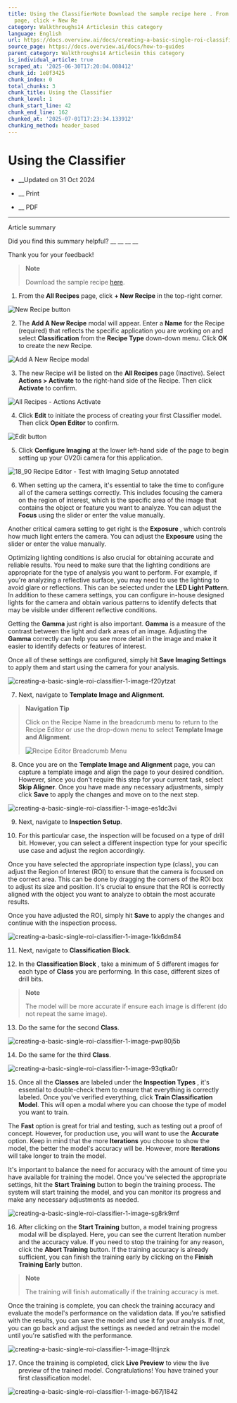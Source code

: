 ```yaml
---
title: Using the ClassifierNote Download the sample recipe here . From the All Recipes
  page, click + New Re
category: Walkthroughs14 Articlesin this category
language: English
url: https://docs.overview.ai/docs/creating-a-basic-single-roi-classifier-1
source_page: https://docs.overview.ai/docs/how-to-guides
parent_category: Walkthroughs14 Articlesin this category
is_individual_article: true
scraped_at: '2025-06-30T17:20:04.008412'
chunk_id: 1e8f3425
chunk_index: 0
total_chunks: 3
chunk_title: Using the Classifier
chunk_level: 1
chunk_start_line: 42
chunk_end_line: 162
chunked_at: '2025-07-01T17:23:34.133912'
chunking_method: header_based
---
```


# Using the Classifier

  *  __Updated on 31 Oct 2024



  *  __ Print

  * __ PDF




* * *

Article summary

Did you find this summary helpful?  __ __ __ __

Thank you for your feedback\!

> **Note**
> 
> Download the sample recipe [here](https://drive.google.com/file/d/1sKrNGkGAtS7EYn3WWKV4HMaKXrr_CX0T/view?usp=sharing).

  1. From the **All Recipes** page, click **\+ New Recipe** in the top-right corner.

![New Recipe button](https://cdn.document360.io/863daf20-40fe-49e9-9c91-e3c6cfba55d1/Images/Documentation/New%20Recipe%20button.png)

  2. The **Add A New Recipe** modal will appear. Enter a **Name** for the Recipe \(required\) that reflects the specific application you are working on and select **Classification** from the **Recipe Type** down-down menu. Click **OK** to create the new Recipe.

![Add A New Recipe modal](https://cdn.document360.io/863daf20-40fe-49e9-9c91-e3c6cfba55d1/Images/Documentation/Add%20A%20New%20Recipe%20modal.png)

  3. The new Recipe will be listed on the **All Recipes** page \(Inactive\). Select **Actions > Activate** to the right-hand side of the Recipe. Then click **Activate** to confirm.

![All Recipes - Actions Activate](https://cdn.document360.io/863daf20-40fe-49e9-9c91-e3c6cfba55d1/Images/Documentation/All%20Recipes%20-%20Actions%20Activate.png)

  4. Click **Edit** to initiate the process of creating your first Classifier model. Then click **Open Editor** to confirm.

![Edit button](https://cdn.document360.io/863daf20-40fe-49e9-9c91-e3c6cfba55d1/Images/Documentation/Edit%20button.png)

  5. Click **Configure Imaging** at the lower left-hand side of the page to begin setting up your OV20i camera for this application.

![18_90 Recipe Editor - Test with Imaging Setup annotated](https://cdn.document360.io/863daf20-40fe-49e9-9c91-e3c6cfba55d1/Images/Documentation/18_90%20Recipe%20Editor%20-%20Test%20with%20Imaging%20Setup%20annotated.png)

  6. When setting up the camera, it's essential to take the time to configure all of the camera settings correctly. This includes focusing the camera on the region of interest, which is the specific area of the image that contains the object or feature you want to analyze. You can adjust the **Focus** using the slider or enter the value manually.

Another critical camera setting to get right is the **Exposure** , which controls how much light enters the camera. You can adjust the **Exposure** using the slider or enter the value manually.

Optimizing lighting conditions is also crucial for obtaining accurate and reliable results. You need to make sure that the lighting conditions are appropriate for the type of analysis you want to perform. For example, if you're analyzing a reflective surface, you may need to use the lighting to avoid glare or reflections. This can be selected under the **LED Light Pattern**. In addition to these camera settings, you can configure in-house designed lights for the camera and obtain various patterns to identify defects that may be visible under different reflective conditions.

Getting the **Gamma** just right is also important. **Gamma** is a measure of the contrast between the light and dark areas of an image. Adjusting the **Gamma** correctly can help you see more detail in the image and make it easier to identify defects or features of interest.

Once all of these settings are configured, simply hit **Save Imaging Settings** to apply them and start using the camera for your analysis.

![creating-a-basic-single-roi-classifier-1-image-f20ytzat](https://cdn.document360.io/863daf20-40fe-49e9-9c91-e3c6cfba55d1/Images/Documentation/creating-a-basic-single-roi-classifier-1-image-f20ytzat.png)

  7. Next, navigate to **Template Image and Alignment**.

> **Navigation Tip**
> 
> Click on the Recipe Name in the breadcrumb menu to return to the Recipe Editor or use the drop-down menu to select **Template Image and Alignment**.
> 
> ![Recipe Editor Breadcrumb Menu](https://cdn.document360.io/863daf20-40fe-49e9-9c91-e3c6cfba55d1/Images/Documentation/Recipe%20Editor%20Breadcrumb%20Menu.png)

  8. Once you are on the **Template Image and Alignment** page, you can capture a template image and align the page to your desired condition. However, since you don't require this step for your current task, select **Skip Aligner**. Once you have made any necessary adjustments, simply click **Save** to apply the changes and move on to the next step.

![creating-a-basic-single-roi-classifier-1-image-es1dc3vi](https://cdn.document360.io/863daf20-40fe-49e9-9c91-e3c6cfba55d1/Images/Documentation/creating-a-basic-single-roi-classifier-1-image-es1dc3vi.png)

  9. Next, navigate to **Inspection Setup**.

  10. For this particular case, the inspection will be focused on a type of drill bit. However, you can select a different inspection type for your specific use case and adjust the region accordingly.

Once you have selected the appropriate inspection type \(class\), you can adjust the Region of Interest \(ROI\) to ensure that the camera is focused on the correct area. This can be done by dragging the corners of the ROI box to adjust its size and position. It's crucial to ensure that the ROI is correctly aligned with the object you want to analyze to obtain the most accurate results.

Once you have adjusted the ROI, simply hit **Save** to apply the changes and continue with the inspection process.

![creating-a-basic-single-roi-classifier-1-image-1kk6dm84](https://cdn.document360.io/863daf20-40fe-49e9-9c91-e3c6cfba55d1/Images/Documentation/creating-a-basic-single-roi-classifier-1-image-1kk6dm84.png)

  11. Next, navigate to **Classification Block**.

  12. In the **Classification Block** , take a minimum of 5 different images for each type of **Class** you are performing. In this case, different sizes of drill bits.

> **Note**
> 
> The model will be more accurate if ensure each image is different \(do not repeat the same image\).

  13. Do the same for the second **Class**.

![creating-a-basic-single-roi-classifier-1-image-pwp80j5b](https://cdn.document360.io/863daf20-40fe-49e9-9c91-e3c6cfba55d1/Images/Documentation/creating-a-basic-single-roi-classifier-1-image-pwp80j5b.png)

  14. Do the same for the third **Class**.

![creating-a-basic-single-roi-classifier-1-image-93qtka0r](https://cdn.document360.io/863daf20-40fe-49e9-9c91-e3c6cfba55d1/Images/Documentation/creating-a-basic-single-roi-classifier-1-image-93qtka0r.png)

  15. Once all the **Classes** are labeled under the **Inspection Types** , it's essential to double-check them to ensure that everything is correctly labeled. Once you've verified everything, click **Train Classification Model**. This will open a modal where you can choose the type of model you want to train.

The **Fast** option is great for trial and testing, such as testing out a proof of concept. However, for production use, you will want to use the **Accurate** option. Keep in mind that the more **Iterations** you choose to show the model, the better the model's accuracy will be. However, more **Iterations** will take longer to train the model.

It's important to balance the need for accuracy with the amount of time you have available for training the model. Once you've selected the appropriate settings, hit the **Start Training** button to begin the training process. The system will start training the model, and you can monitor its progress and make any necessary adjustments as needed.

![creating-a-basic-single-roi-classifier-1-image-sg8rk9mf](https://cdn.document360.io/863daf20-40fe-49e9-9c91-e3c6cfba55d1/Images/Documentation/creating-a-basic-single-roi-classifier-1-image-sg8rk9mf.png)

  16. After clicking on the **Start Training** button, a model training progress modal will be displayed. Here, you can see the current Iteration number and the accuracy value. If you need to stop the training for any reason, click the **Abort Training** button. If the training accuracy is already sufficient, you can finish the training early by clicking on the **Finish Training Early** button.

> **Note**
> 
> The training will finish automatically if the training accuracy is met.

Once the training is complete, you can check the training accuracy and evaluate the model's performance on the validation data. If you're satisfied with the results, you can save the model and use it for your analysis. If not, you can go back and adjust the settings as needed and retrain the model until you're satisfied with the performance.

![creating-a-basic-single-roi-classifier-1-image-lltijnzk](https://cdn.document360.io/863daf20-40fe-49e9-9c91-e3c6cfba55d1/Images/Documentation/creating-a-basic-single-roi-classifier-1-image-lltijnzk.png)

  17. Once the training is completed, click **Live Preview** to view the live preview of the trained model. Congratulations\! You have trained your first classification model.

![creating-a-basic-single-roi-classifier-1-image-b67j1842](https://cdn.document360.io/863daf20-40fe-49e9-9c91-e3c6cfba55d1/Images/Documentation/creating-a-basic-single-roi-classifier-1-image-b67j1842.png)



